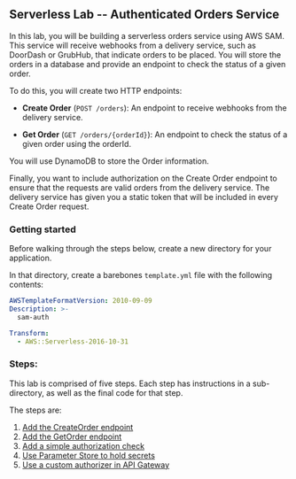 ## Serverless Lab -- Authenticated Orders Service

In this lab, you will be building a serverless orders service using AWS SAM. This service will receive webhooks from a delivery service, such as DoorDash or GrubHub, that indicate orders to be placed. You will store the orders in a database and provide an endpoint to check the status of a given order.

To do this, you will create two HTTP endpoints:

- **Create Order** (`POST /orders`): An endpoint to receive webhooks from the delivery service.

- **Get Order** (`GET /orders/{orderId}`): An endpoint to check the status of a given order using the orderId.

You will use DynamoDB to store the Order information.

Finally, you want to include authorization on the Create Order endpoint to ensure that the requests are valid orders from the delivery service. The delivery service has given you a static token that will be included in every Create Order request.

### Getting started

Before walking through the steps below, create a new directory for your application.

In that directory, create a barebones `template.yml` file with the following contents:

```yml
AWSTemplateFormatVersion: 2010-09-09
Description: >-
  sam-auth

Transform:
  - AWS::Serverless-2016-10-31
```

### Steps:

This lab is comprised of five steps. Each step has instructions in a sub-directory, as well as the final code for that step.

The steps are:

1. [Add the CreateOrder endpoint](./01-create-order)
2. [Add the GetOrder endpoint](./02-get-order)
3. [Add a simple authorization check](./03-authorization)
4. [Use Parameter Store to hold secrets](./04-parameter-store)
5. [Use a custom authorizer in API Gateway](./05-custom-authorizer)
